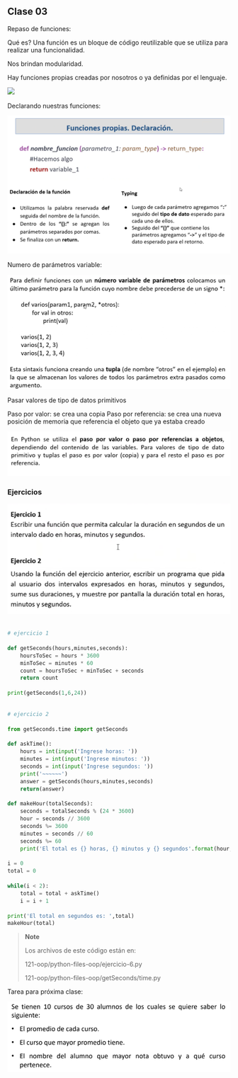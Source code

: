 ## Clase 03
Repaso de funciones:

Qué es? Una función es un bloque de código reutilizable que se utiliza para realizar una funcionalidad.

Nos brindan modularidad.

Hay funciones propias creadas por nosotros o ya definidas por el lenguaje.

![](ppt-20-2-oop.png)

Declarando nuestras funciones:

![](./121-assets/ppt-27-oop.png)

Numero de parámetros variable:

![](./121-assets/ppt-28-oop.png)

Pasar valores de tipo de datos primitivos

Paso por valor: se crea una copia
Paso por referencia: se crea una nueva posición de memoria que referencia el objeto que ya estaba creado

![](./121-assets/ppt-29-oop.png)

### Ejercicios
![](./121-assets/ppt-30-oop.png)

```py

# ejercicio 1

def getSeconds(hours,minutes,seconds):
	hoursToSec = hours * 3600
	minToSec = minutes * 60
	count = hoursToSec + minToSec + seconds
	return count

print(getSeconds(1,6,24))

```

```py

# ejercicio 2

from getSeconds.time import getSeconds  

def askTime():
	hours = int(input('Ingrese horas: '))
	minutes = int(input('Ingrese minutos: '))
	seconds = int(input('Ingrese segundos: '))
	print('~~~~~~')
	answer = getSeconds(hours,minutes,seconds)
	return(answer)

def makeHour(totalSeconds):
	seconds = totalSeconds % (24 * 3600)
	hour = seconds // 3600
	seconds %= 3600
	minutes = seconds // 60
	seconds %= 60
	print('El total es {} horas, {} minutos y {} segundos'.format(hour,minutes,seconds))  

i = 0
total = 0

while(i < 2):
	total = total + askTime()
	i = i + 1

print('El total en segundos es: ',total)
makeHour(total)

```


> **Note**
> 
> Los archivos de este código están en:
> 
> 121-oop/python-files-oop/ejercicio-6.py
> 
> 121-oop/python-files-oop/getSeconds/time.py

Tarea para próxima clase:

![](./121-assets/ppt-31-oop.png)

